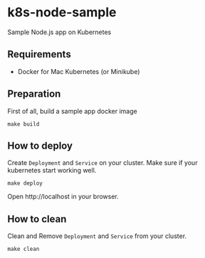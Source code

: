 # k8s-node-sample

Sample Node.js app on Kubernetes

## Requirements

- Docker for Mac Kubernetes (or Minikube)

## Preparation

First of all, build a sample app docker image

```
make build
```

## How to deploy

Create `Deployment` and `Service` on your cluster. Make sure if your kubernetes start working well.

```
make deploy
```

Open http://localhost in your browser.

## How to clean

Clean and Remove `Deployment` and `Service` from your cluster.

```
make clean
```